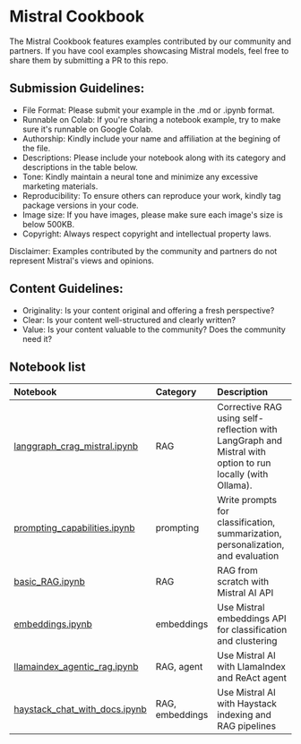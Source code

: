 # Mistral Cookbook

The Mistral Cookbook features examples contributed by our community and partners. If you have cool examples showcasing Mistral models, feel free to share them by submitting a PR to this repo.

## Submission Guidelines:
- File Format: Please submit your example in the .md or .ipynb format.
- Runnable on Colab: If you're sharing a notebook example, try to make sure it's runnable on Google Colab.
- Authorship: Kindly include your name and affiliation at the begining of the file.
- Descriptions: Please include your notebook along with its category and descriptions in the table below. 
- Tone: Kindly maintain a neural tone and minimize any excessive marketing materials.
- Reproducibility: To ensure others can reproduce your work, kindly tag package versions in your code.
- Image size: If you have images, please make sure each image's size is below 500KB.
- Copyright: Always respect copyright and intellectual property laws. 

Disclaimer: Examples contributed by the community and partners do not represent Mistral's views and opinions. 


## Content Guidelines: 
- Originality: Is your content original and offering a fresh perspective?
- Clear: Is your content well-structured and clearly written?
- Value: Is your content valuable to the community? Does the community need it? 

## Notebook list
Notebook |Category| Description
:- | :-| :-
[langgraph_crag_mistral.ipynb](langgraph_crag_mistral.ipynb) | RAG | Corrective RAG using self-reflection with LangGraph and Mistral with option to run locally (with Ollama).
[prompting_capabilities.ipynb](https://github.com/mistralai/cookbook/blob/main/prompting_capabilities.ipynb) | prompting| Write prompts for classification, summarization, personalization, and evaluation
[basic_RAG.ipynb](https://github.com/mistralai/cookbook/blob/main/basic_RAG.ipynb) | RAG| RAG from scratch with Mistral AI API
[embeddings.ipynb](https://github.com/mistralai/cookbook/blob/main/embeddings.ipynb) | embeddings| Use Mistral embeddings API for classification and clustering
[llamaindex_agentic_rag.ipynb](https://github.com/mistralai/cookbook/blob/main/llamaindex_agentic_rag.ipynb) | RAG, agent| Use Mistral AI with LlamaIndex and ReAct agent
[haystack_chat_with_docs.ipynb](https://github.com/mistralai/cookbook/blob/main/haystack_chat_with_docs.ipynb) | RAG, embeddings | Use Mistral AI with Haystack indexing and RAG pipelines